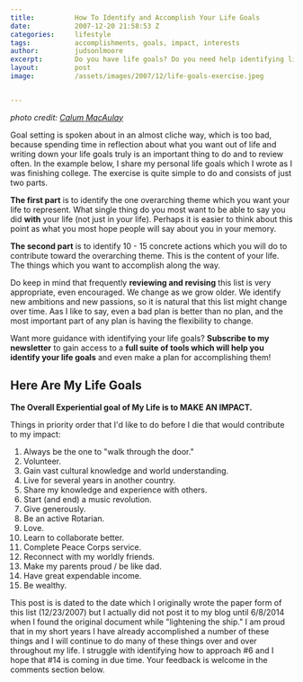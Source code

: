 ```yaml
---
title:			How To Identify and Accomplish Your Life Goals
date:			2007-12-20 21:58:53 Z
categories:		lifestyle
tags:			accomplishments, goals, impact, interests
author:			judsonlmoore
excerpt:		Do you have life goals? Do you need help identifying life goals? Or maybe you need help structuring a plan to achieve your life goals? Read this now.
layout:			post
image:			/assets/images/2007/12/life-goals-exercise.jpeg


---
```


_photo credit: [Calum MacAulay](https://unsplash.com/@calum_mac)_

Goal setting is spoken about in an almost cliche way, which is too bad, because spending time in reflection about what you want out of life and writing down your life goals truly is an important thing to do and to review often. In the example below, I share my personal life goals which I wrote as I was finishing college. The exercise is quite simple to do and consists of just two parts.

**The first part** is to identify the one overarching theme which you want your life to represent. What single thing do you most want to be able to say you did **with** your life (not just in your life). Perhaps it is easier to think about this point as what you most hope people will say about you in your memory.

**The second part** is to identify 10 - 15 concrete actions which you will do to contribute toward the overarching theme. This is the content of your life. The things which you want to accomplish along the way.

Do keep in mind that frequently **reviewing and revising** this list is very appropriate, even encouraged. We change as we grow older. We identify new ambitions and new passions, so it is natural that this list might change over time. Aas I like to say, even a bad plan is better than no plan, and the most important part of any plan is having the flexibility to change.

Want more guidance with identifying your life goals? **Subscribe to my newsletter** to gain access to a **full suite of tools which will help you identify your life goals** and even make a plan for accomplishing them!

## Here Are My Life Goals

**The Overall Experiential goal of My Life is to MAKE AN IMPACT.**

Things in priority order that I'd like to do before I die that would contribute to my impact:

1. Always be the one to "walk through the door."
2. Volunteer.
3. Gain vast cultural knowledge and world understanding.
4. Live for several years in another country.
5. Share my knowledge and experience with others.
6. Start (and end) a music revolution.
7. Give generously.
8. Be an active Rotarian.
9. Love.
10. Learn to collaborate better.
11. Complete Peace Corps service.
12. Reconnect with my worldly friends.
13. Make my parents proud / be like dad.
14. Have great expendable income.
15. Be wealthy.

This post is is dated to the date which I originally wrote the paper form of this list (12/23/2007) but I actually did not post it to my blog until 6/8/2014 when I found the original document while "lightening the ship." I am proud that in my short years I have already accomplished a number of these things and I will continue to do many of these things over and over throughout my life. I struggle with identifying how to approach #6 and I hope that #14 is coming in due time. Your feedback is welcome in the comments section below.
